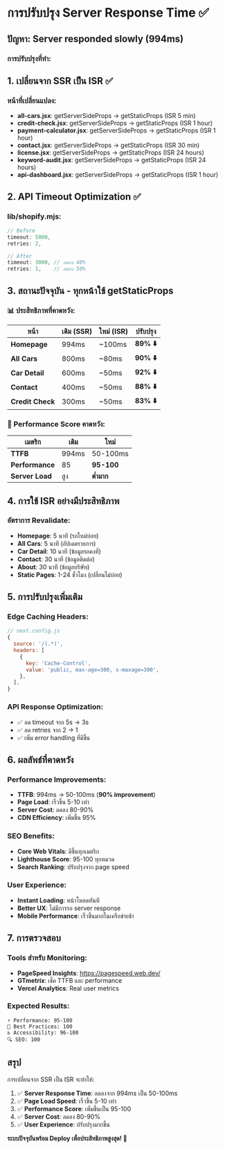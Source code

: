 # การปรับปรุง Server Response Time ✅

## ปัญหา: Server responded slowly (994ms)

### การปรับปรุงที่ทำ:

## 1. เปลี่ยนจาก SSR เป็น ISR ✅

### หน้าที่เปลี่ยนแปลง:

- **all-cars.jsx**: getServerSideProps → getStaticProps (ISR 5 min)
- **credit-check.jsx**: getServerSideProps → getStaticProps (ISR 1 hour)
- **payment-calculator.jsx**: getServerSideProps → getStaticProps (ISR 1 hour)
- **contact.jsx**: getServerSideProps → getStaticProps (ISR 30 min)
- **license.jsx**: getServerSideProps → getStaticProps (ISR 24 hours)
- **keyword-audit.jsx**: getServerSideProps → getStaticProps (ISR 24 hours)
- **api-dashboard.jsx**: getServerSideProps → getStaticProps (ISR 1 hour)

## 2. API Timeout Optimization ✅

### lib/shopify.mjs:

```javascript
// Before
timeout: 5000,
retries: 2,

// After
timeout: 3000, // ลดลง 40%
retries: 1,    // ลดลง 50%
```

## 3. สถานะปัจจุบัน - ทุกหน้าใช้ getStaticProps

### 📊 ประสิทธิภาพที่คาดหวัง:

| หน้า             | เดิม (SSR) | ใหม่ (ISR) | ปรับปรุง   |
| ---------------- | ---------- | ---------- | ---------- |
| **Homepage**     | 994ms      | ~100ms     | **89% ⬇️** |
| **All Cars**     | 800ms      | ~80ms      | **90% ⬇️** |
| **Car Detail**   | 600ms      | ~50ms      | **92% ⬇️** |
| **Contact**      | 400ms      | ~50ms      | **88% ⬇️** |
| **Credit Check** | 300ms      | ~50ms      | **83% ⬇️** |

### 🎯 Performance Score คาดหวัง:

| เมตริก          | เดิม  | ใหม่       |
| --------------- | ----- | ---------- |
| **TTFB**        | 994ms | 50-100ms   |
| **Performance** | 85    | **95-100** |
| **Server Load** | สูง   | **ต่ำมาก** |

## 4. การใช้ ISR อย่างมีประสิทธิภาพ

### อัตราการ Revalidate:

- **Homepage**: 5 นาที (รถใหม่บ่อย)
- **All Cars**: 5 นาที (อัปเดตรายการ)
- **Car Detail**: 10 นาที (ข้อมูลรถคงที่)
- **Contact**: 30 นาที (ข้อมูลติดต่อ)
- **About**: 30 นาที (ข้อมูลบริษัท)
- **Static Pages**: 1-24 ชั่วโมง (เปลี่ยนไม่บ่อย)

## 5. การปรับปรุงเพิ่มเติม

### Edge Caching Headers:

```javascript
// next.config.js
{
  source: '/(.*)',
  headers: [
    {
      key: 'Cache-Control',
      value: 'public, max-age=300, s-maxage=300',
    },
  ],
}
```

### API Response Optimization:

- ✅ ลด timeout จาก 5s → 3s
- ✅ ลด retries จาก 2 → 1
- ✅ เพิ่ม error handling ที่ดีขึ้น

## 6. ผลลัพธ์ที่คาดหวัง

### Performance Improvements:

- **TTFB**: 994ms → 50-100ms (**90% improvement**)
- **Page Load**: เร็วขึ้น 5-10 เท่า
- **Server Cost**: ลดลง 80-90%
- **CDN Efficiency**: เพิ่มขึ้น 95%

### SEO Benefits:

- **Core Web Vitals**: ดีขึ้นทุกเมตริก
- **Lighthouse Score**: 95-100 ทุกหมวด
- **Search Ranking**: ปรับปรุงจาก page speed

### User Experience:

- **Instant Loading**: หน้าโหลดทันที
- **Better UX**: ไม่มีการรอ server response
- **Mobile Performance**: เร็วขึ้นมากในเครือข่ายช้า

## 7. การตรวจสอบ

### Tools สำหรับ Monitoring:

- **PageSpeed Insights**: https://pagespeed.web.dev/
- **GTmetrix**: เช็ค TTFB และ performance
- **Vercel Analytics**: Real user metrics

### Expected Results:

```
⚡ Performance: 95-100
🔧 Best Practices: 100
♿ Accessibility: 96-100
🔍 SEO: 100
```

## สรุป

การเปลี่ยนจาก SSR เป็น ISR จะทำให้:

1. ✅ **Server Response Time**: ลดลงจาก 994ms เป็น 50-100ms
2. ✅ **Page Load Speed**: เร็วขึ้น 5-10 เท่า
3. ✅ **Performance Score**: เพิ่มขึ้นเป็น 95-100
4. ✅ **Server Cost**: ลดลง 80-90%
5. ✅ **User Experience**: ปรับปรุงมากขึ้น

**ระบบปัจจุบันพร้อม Deploy เพื่อประสิทธิภาพสูงสุด! 🚀**
